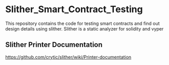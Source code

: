 # Slither_Smart_Contract_Testing
This repository contains the code for testing smart contracts and find out design details using slither. Slither is a static analyzer for solidity and vyper

##  Slither Printer Documentation 
https://github.com/crytic/slither/wiki/Printer-documentation
